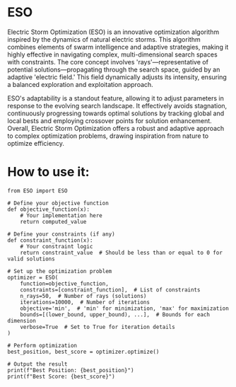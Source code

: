 # ESO
Electric Storm Optimization (ESO) is an innovative optimization algorithm inspired by the dynamics of natural electric storms. This algorithm combines elements of swarm intelligence and adaptive strategies, making it highly effective in navigating complex, multi-dimensional search spaces with constraints. The core concept involves 'rays'—representative of potential solutions—propagating through the search space, guided by an adaptive 'electric field.' This field dynamically adjusts its intensity, ensuring a balanced exploration and exploitation approach.

ESO's adaptability is a standout feature, allowing it to adjust parameters in response to the evolving search landscape. It effectively avoids stagnation, continuously progressing towards optimal solutions by tracking global and local bests and employing crossover points for solution enhancement. Overall, Electric Storm Optimization offers a robust and adaptive approach to complex optimization problems, drawing inspiration from nature to optimize efficiency.

# How to use it:

    from ESO import ESO
    
    # Define your objective function        
    def objective_function(x):
        # Your implementation here
        return computed_value
    
    # Define your constraints (if any)
    def constraint_function(x):
        # Your constraint logic
        return constraint_value  # Should be less than or equal to 0 for valid solutions
    
    # Set up the optimization problem
    optimizer = ESO(
        function=objective_function,
        constraints=[constraint_function],  # List of constraints
        n_rays=50,  # Number of rays (solutions)
        iterations=10000,  # Number of iterations
        objective='min',  # 'min' for minimization, 'max' for maximization
        bounds=[(lower_bound, upper_bound), ...],  # Bounds for each dimension
        verbose=True  # Set to True for iteration details
    )
    
    # Perform optimization
    best_position, best_score = optimizer.optimize()
    
    # Output the result
    print(f"Best Position: {best_position}")
    print(f"Best Score: {best_score}")
